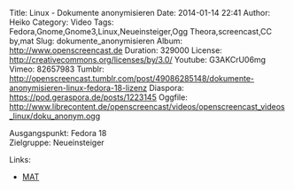 Title: Linux - Dokumente anonymisieren
Date: 2014-01-14 22:41
Author: Heiko
Category: Video
Tags: Fedora,Gnome,Gnome3,Linux,Neueinsteiger,Ogg Theora,screencast,CC by,mat
Slug: dokumente_anonymisieren
Album: http://www.openscreencast.de
Duration: 329000
License: http://creativecommons.org/licenses/by/3.0/
Youtube: G3AKCrU06mg
Vimeo: 82657983
Tumblr: http://openscreencast.tumblr.com/post/49086285148/dokumente-anonymisieren-linux-fedora-18-lizenz
Diaspora: https://pod.geraspora.de/posts/1223145
Oggfile: http://www.librecontent.de/openscreencast/videos/openscreencast_videos_linux/doku_anonym.ogg

Ausgangspunkt: Fedora 18  
Zielgruppe: Neueinsteiger  

Links:

  * [MAT](https://mat.boum.org/ "Link zu mat" )

